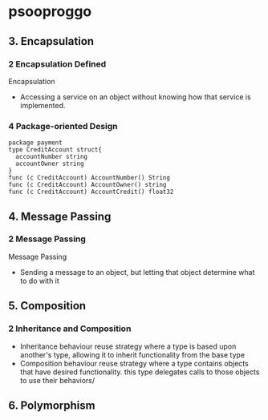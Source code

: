 # psooproggo
## 3. Encapsulation
### 2 Encapsulation Defined
Encapsulation
- Accessing a service on an object without knowing how that service is implemented.  


### 4 Package-oriented Design
```
package payment
type CreditAccount struct{
  accountNumber string
  accountOwner string
}
func (c CreditAccount) AccountNumber() String
func (c CreditAccount) AccountOwner() string
func (c CreditAccount) AccountCredit() float32
```


## 4. Message Passing
### 2 Message Passing
Message Passing
- Sending a message to an object, but letting that object determine what to do with it

## 5. Composition
### 2 Inheritance and Composition
- Inheritance
behaviour reuse strategy where a type is based upon another's type, allowing it to inherit functionality from the base type
- Composition
behaviour reuse strategy where a type contains objects that have desired functionality. this type delegates calls to those objects to use their behaviors/


## 6. Polymorphism
###
